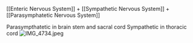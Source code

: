\[\[Enteric Nervous System]] + \[\[Sympathetic Nervous System]] + \[\[Parasymphatetic Nervous System]]

Parasympthatetic in brain stem and sacral cord
Sympathetic in thoracic cord
![IMG\_4734.jpeg](img_4734.jpeg)
